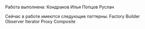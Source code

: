 Работа выполнена:
Кондраков Илья
Попцов Руслан

Сейчас в работе имеются следующие паттерны:
Factory
Builder
Observer
Iterator
Proxy
Composite
